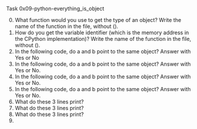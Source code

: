 Task 0x09-python-everything_is_object

0. What function would you use to get the type of an object?
Write the name of the function in the file, without ().
1. How do you get the variable identifier (which is the memory address in the CPython implementation)?
Write the name of the function in the file, without ().
2. In the following code, do a and b point to the same object? Answer with Yes or No
3. In the following code, do a and b point to the same object? Answer with Yes or No.
4. In the following code, do a and b point to the same object? Answer with Yes or No.
5. In the following code, do a and b point to the same object? Answer with Yes or No.
6. What do these 3 lines print?
7. What do these 3 lines print?
8. What do these 3 lines print?
9. 

